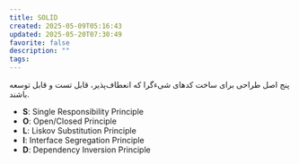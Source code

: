 ```yaml
---
title: SOLID
created: 2025-05-09T05:16:43
updated: 2025-05-20T07:30:49
favorite: false
description: ""
tags:
---
```

پنج اصل طراحی برای ساخت کدهای شیءگرا که انعطاف‌پذیر، قابل تست و قابل توسعه باشند.
- **S**: Single Responsibility Principle
- **O**: Open/Closed Principle
- **L**: Liskov Substitution Principle
- **I**: Interface Segregation Principle
- **D**: Dependency Inversion Principle
